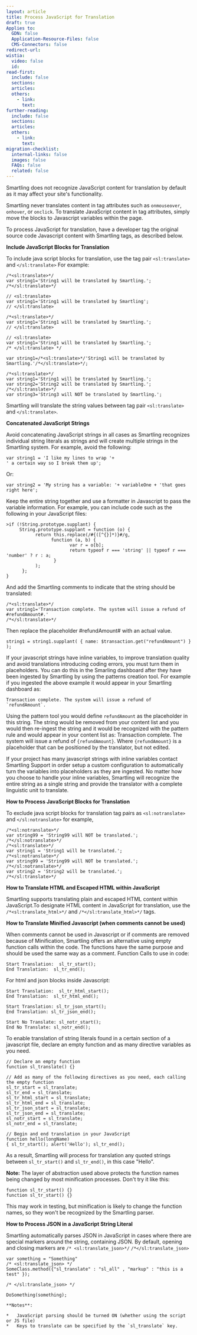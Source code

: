 ```yaml
---
layout: article
title: Process JavaScript for Translation
draft: true
Applies to:
  GDN: false
  Application-Resource-Files: false
  CMS-Connectors: false
redirect-url:
wistia:
  video: false
  id:
read-first:
  include: false
  sections:
  articles:
  others:
    - link:
      text:
further-reading:
  include: false
  sections:
  articles:
  others:
    - link:
      text:
migration-checklist:
  internal-links: false
  images: false
  FAQs: false
  related: false
---
```

Smartling does not recognize JavaScript content for translation by default as it may affect your site's functionality.  

Smartling never translates content in tag attributes such as `onmouseover`, `onhover`, or `onclick`. To translate JavaScript content in tag attributes, simply move the blocks to Javascript variables within the page.  

To process JavaScript for translation, have a developer tag the original source code Javascript content with Smartling tags, as described below.

**Include JavaScript Blocks for Translation**

To include java script blocks for translation, use the tag pair `<sl:translate>` and `</sl:translate>` For example:  

~~~
/*<sl:translate>*/  
var string1='String1 will be translated by Smartling.';  
/*</sl:translate>*/  

// <sl:translate>  
var string1='String1 will be translated by Smartling';  
// </sl:translate>  

/*<sl:translate>*/  
var string1='String1 will be translated by Smartling.';  
// </sl:translate>  

// <sl:translate>  
var string1='String1 will be translated by Smartling.';  
/* </sl:translate> */  

var string1=/*<sl:translate>*/'String1 will be translated by Smartling.'/*</sl:translate>*/;  

/*<sl:translate>*/  
var string1='String1 will be translated by Smartling.';  
var string2='String2 will be translated by Smartling.';  
/*</sl:translate>*/   
var string3='String3 will NOT be translated by Smartling.';  
~~~

Smartling will translate the string values between tag pair `<sl:translate>` and `</sl:translate>`.  

**Concatenated JavaScript Strings**

Avoid concatenating JavaScript strings in all cases as Smartling recognizes individual string literals as strings and will create multiple strings in the Smartling system. For example, avoid the following:

~~~
var string1 = 'I like my lines to wrap '+  
' a certain way so I break them up';
~~~

Or:

~~~
var string2 = 'My string has a variable: '+ variableOne + 'that goes right here';
~~~

Keep the entire string together and use a formatter in Javascript to pass the variable information. For example, you can include code such as the following in your JavaScript files:

~~~
>if (!String.prototype.supplant) {  
     String.prototype.supplant = function (o) {  
           return this.replace(/#{([^{}]*)}#/g,  
                 function (a, b) {   
                        var r = o[b];   
                        return typeof r === 'string' || typeof r === 'number' ? r : a;   
                  }   
           );   
      };   
}
~~~

And add the Smartling comments to indicate that the string should be translated:

~~~
/*<sl:translate>*/  
var string1='Transaction complete. The system will issue a refund of #refundAmount#.'  
/*</sl:translate>*/
~~~

Then replace the placeholder #refundAmount# with an actual value.

~~~
string1 = string1.supplant( { name: $transaction.get("refundAmount") } );
~~~

If your javascript strings have inline variables, to improve translation quality and avoid translations introducing coding errors, you must turn them in placeholders. You can do this in the Smarling dashboard after they have been ingested by Smartling by using the patterns creation tool. For example if you ingested the above example it would appear in your Smartling dashboard as:

~~~
Transaction complete. The system will issue a refund of `refundAmount`.
~~~

Using the pattern tool you would define `refundAmount` as the placeholder in this string. The string would be removed from your content list and you would then re-ingest the string and it would be recognized with the pattern rule and would appear in your content list as:
Transaction complete. The system will issue a refund of `{refundAmount}`. Where `{refundAmount}` is a placeholder that can be positioned by the translator, but not edited.

If your project has many javascript strings with inline variables contact Smartling Support in order setup a custom configuration to automatically turn the variables into placeholders as they are ingested. No matter how you choose to handle your inline variables, Smartling will recognize the entire string as a single string and provide the translator with a complete linguistic unit to translate.

**How to Process JavaScript Blocks for Translation**

To exclude java script blocks for translation tag pairs as `<sl:notranslate>` and `</sl:notranslate>` for example,

~~~
/*<sl:notranslate>*/  
var string99 = 'String99 will NOT be translated.';  
/*</sl:notranslate>*/  
/*<sl:translate>*/  
var string1 = 'String1 will be translated.';  
/*<sl:notranslate>*/  
var string99 = 'String99 will NOT be translated.';  
/*</sl:notranslate>*/  
var string2 = 'String2 will be translated.';  
/*</sl:translate>*/
~~~

**How to Translate HTML and Escaped HTML within JavaScript**

Smartling supports translating plain and escaped HTML content within JavaScript.To designate HTML content in JavaScript for translation, use the `/*<sl:translate_html>*/` and `/*</sl:translate_html>*/` tags.

**How to Translate Minified Javascript (when comments cannot be used)**

When comments cannot be used in Javascript or if comments are removed because of Minification, Smartling offers an alternative using empty function calls within the code. The functions have the same purpose and should be used the same way as a comment. Function Calls to use in code:

~~~
Start Translation:  sl_tr_start();  
End Translation:  sl_tr_end();
~~~

For html and json blocks inside Javascript:

~~~
Start Translation:  sl_tr_html_start();  
End Translation:  sl_tr_html_end();

Start Translation: sl_tr_json_start();  
End Translation: sl_tr_json_end();

Start No Translate: sl_notr_start();  
End No Translate: sl_notr_end();
~~~

To enable translation of string literals found in a certain section of a javascript file, declare an empty function and as many directive variables as you need.

~~~
// Declare an empty function  
function sl_translate() {}  

// Add as many of the following directives as you need, each calling the empty function  
sl_tr_start = sl_translate;  
sl_tr_end = sl_translate;  
sl_tr_html_start = sl_translate;  
sl_tr_html_end = sl_translate;  
sl_tr_json_start = sl_translate;  
sl_tr_json_end = sl_translate;  
sl_notr_start = sl_translate;  
sl_notr_end = sl_translate;  

// Begin and end translation in your JavaScript   
function hello(longName)  
{ sl_tr_start(); alert('Hello'); sl_tr_end();
~~~

As a result, Smartling will process for translation any quoted strings between `sl_tr_start()` and `sl_tr_end()`, in this case "Hello".

**Note:** The layer of abstraction used above protects the function names being changed by most minification processes. Don't try it like this:

~~~
function sl_tr_start() {}  
function sl_tr_start() {}
~~~

This may work in testing, but minification is likely to change the function names, so they won't be recognized by the Smartling parser.

**How to Process JSON in a JavaScript String Literal**

Smartling automatically parses JSON in JavaScript in cases where there are special markers around the string, containing JSON. By default, opening and closing markers are `/* <sl:translate_json>*/` `/*</sl:translate_json>`


~~~
var something = "Something"
/* <sl:translate_json> */
SomeClass.method({"sl_translate" : "sl_all" , "markup" : "this is a test" });

/* </sl:translate_json> */

DoSomething(something);

**Notes**:

*   JavaScript parsing should be turned ON (whether using the script or JS file)
*   Keys to translate can be specified by the `sl_translate` key.
